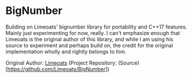 # BigNumber

Building on Limeoats' bignumber library for portability and C++17 features. Mainly just experimenting for now, really. I can't emphasize enough that Limeoats is the original author of this library, and while I am using his source to experiment and perhaps build on, the credit for the original implementation wholly and rightly belongs to him.

Original Author: [Limeoats](https://github.com/Limeoats) (Project Repository: (Source)[https://github.com/Limeoats/BigNumber])
